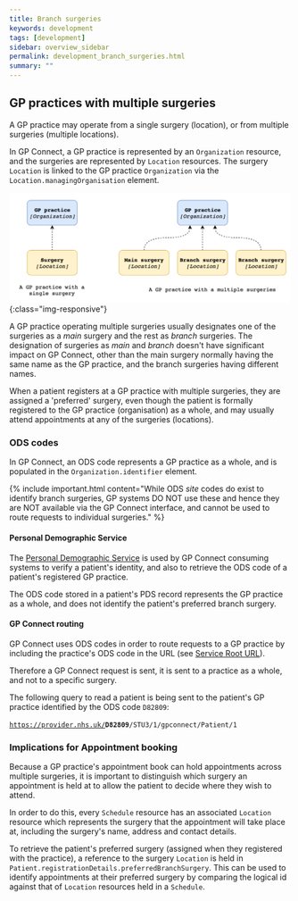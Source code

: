 ```yaml
---
title: Branch surgeries
keywords: development 
tags: [development]
sidebar: overview_sidebar
permalink: development_branch_surgeries.html
summary: ""
---
```


## GP practices with multiple surgeries

A GP practice may operate from a single surgery (location), or from multiple surgeries (multiple locations).

In GP Connect, a GP practice is represented by an `Organization` resource, and the surgeries are represented by `Location` resources.  The surgery `Location` is linked to the GP practice `Organization` via the `Location.managingOrganisation` element.

![image-title-here](images/appointments/branch-surgeries.png){:class="img-responsive"}

A GP practice operating multiple surgeries usually designates one of the surgeries as a *main* surgery and the rest as *branch* surgeries.  The designation of surgeries as *main* and *branch* doesn't have significant impact on GP Connect, other than the main surgery normally having the same name as the GP practice, and the branch surgeries having different names.

When a patient registers at a GP practice with multiple surgeries, they are assigned a 'preferred' surgery, even though the patient is formally registered to the GP practice (organisation) as a whole, and may usually attend appointments at any of the surgeries (locations).

### ODS codes

In GP Connect, an ODS code represents a GP practice as a whole, and is populated in the `Organization.identifier` element.

{% include important.html content="While ODS *site* codes do exist to identify branch surgeries, GP systems DO NOT use these and hence they are NOT available via the GP Connect interface, and cannot be used to route requests to individual surgeries." %}

#### Personal Demographic Service

The [Personal Demographic Service](integration_personal_demographic_service.html) is used by GP Connect consuming systems to verify a patient's identity, and also to retrieve the ODS code of a patient's registered GP practice.

The ODS code stored in a patient's PDS record represents the GP practice as a whole, and does not identify the patient's preferred branch surgery.

#### GP Connect routing

GP Connect uses ODS codes in order to route requests to a GP practice by including the practice's ODS code in the URL (see [Service Root URL](development_general_api_guidance.html#service-root-url)).

Therefore a GP Connect request is sent, it is sent to a practice as a whole, and not to a specific surgery.

The following query to read a patient is being sent to the patient's GP practice identified by the ODS code `D82809`:

<code class="highlighter-rouge">https://provider.nhs.uk/<b>D82809</b>/STU3/1/gpconnect/Patient/1</code>

### Implications for Appointment booking

Because a GP practice's appointment book can hold appointments across multiple surgeries, it is important to distinguish which surgery an appointment is held at to allow the patient to decide where they wish to attend.

In order to do this, every `Schedule` resource has an associated `Location` resource which represents the surgery that the appointment will take place at, including the surgery's name, address and contact details.

To retrieve the patient's preferred surgery (assigned when they registered with the practice), a reference to the surgery `Location` is held in `Patient.registrationDetails.preferredBranchSurgery`.  This can be used to identify appointments at their preferred surgery by comparing the logical id against that of `Location` resources held in a `Schedule`.
